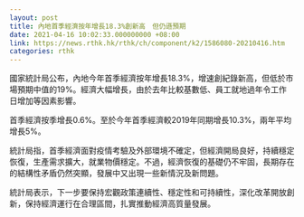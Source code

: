 ```yaml
---
layout: post
title: 內地首季經濟按年增長18.3%創新高　但仍遜預期
date: 2021-04-16 10:02:33.000000000 +08:00
link: https://news.rthk.hk/rthk/ch/component/k2/1586080-20210416.htm
categories: rthk
---
```


國家統計局公布，內地今年首季經濟按年增長18.3%，增速創紀錄新高，但低於市場預期中值的19%。經濟大幅增長，由於去年比較基數低、員工就地過年令工作日增加等因素影響。

首季經濟按季增長0.6%。至於今年首季經濟較2019年同期增長10.3%，兩年平均增長5%。

統計局指，首季經濟面對疫情考驗及外部環境不確定，但經濟開局良好，持續穩定恢復，生產需求擴大，就業物價穩定。不過，經濟恢復的基礎仍不牢固，長期存在的結構性矛盾仍然突顯，發展中又出現一些新情況及新問題。

統計局表示，下一步要保持宏觀政策連續性、穩定性和可持續性，深化改革開放創新，保持經濟運行在合理區間，扎實推動經濟高質量發展。
